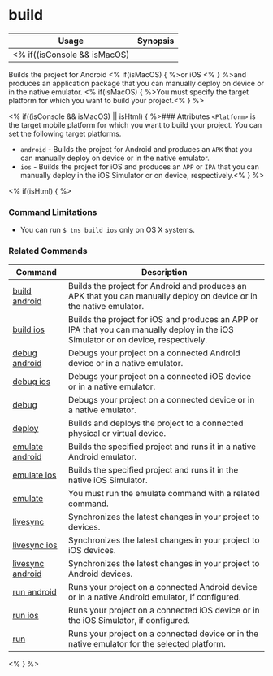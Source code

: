build
==========

Usage | Synopsis
---|---
<% if((isConsole && isMacOS) || isHtml) { %>General | `$ tns build <Platform>`<% } %><% if(isConsole && (isLinux || isWindows)) { %>General | `$ tns build android`<% } %>

Builds the project for Android <% if(isMacOS) { %>or iOS <% } %>and produces an application package that you can manually deploy on device or in the native emulator. <% if(isMacOS) { %>You must specify the target platform for which you want to build your project.<% } %>

<% if((isConsole && isMacOS) || isHtml) { %>### Attributes
`<Platform>` is the target mobile platform for which you want to build your project. You can set the following target platforms.
* `android` - Builds the project for Android and produces an `APK` that you can manually deploy on device or in the native emulator.
* `ios` - Builds the project for iOS and produces an `APP` or `IPA` that you can manually deploy in the iOS Simulator or on device, respectively.<% } %> 

<% if(isHtml) { %> 
### Command Limitations

* You can run `$ tns build ios` only on OS X systems.

### Related Commands

Command | Description
----------|----------
[build android](build-android.html) | Builds the project for Android and produces an APK that you can manually deploy on device or in the native emulator.
[build ios](build-ios.html) | Builds the project for iOS and produces an APP or IPA that you can manually deploy in the iOS Simulator or on device, respectively.
[debug android](debug-android.html) | Debugs your project on a connected Android device or in a native emulator.
[debug ios](debug-ios.html) | Debugs your project on a connected iOS device or in a native emulator.
[debug](debug.html) | Debugs your project on a connected device or in a native emulator.
[deploy](deploy.html) | Builds and deploys the project to a connected physical or virtual device.
[emulate android](emulate-android.html) | Builds the specified project and runs it in a native Android emulator.
[emulate ios](emulate-ios.html) | Builds the specified project and runs it in the native iOS Simulator.
[emulate](emulate.html) | You must run the emulate command with a related command.
[livesync](livesync.html) | Synchronizes the latest changes in your project to devices.
[livesync ios](livesync-ios.html) | Synchronizes the latest changes in your project to iOS devices.
[livesync android](livesync-android.html) | Synchronizes the latest changes in your project to Android devices.
[run android](run-android.html) | Runs your project on a connected Android device or in a native Android emulator, if configured.
[run ios](run-ios.html) | Runs your project on a connected iOS device or in the iOS Simulator, if configured.
[run](run.html) | Runs your project on a connected device or in the native emulator for the selected platform.
<% } %>